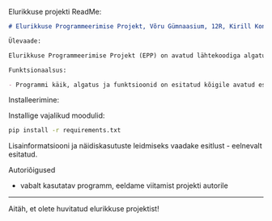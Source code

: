 Elurikkuse projekti ReadMe:

```markdown
# Elurikkuse Programmeerimise Projekt, Võru Gümnaasium, 12R, Kirill Kongo & Markel Hanimägi

Ülevaade:

Elurikkuse Programmeerimise Projekt (EPP) on avatud lähtekoodiga algatus, mille eesmärk on luua programm, mis kasutab vabalt avatud allikate (nt wikimedia) andmeid, esitades kasutajale pildi koos valikuvariantidega (1 on õige) ning teavitab kasutajat kas tgeemist oli õige või vale valitud vastusega.

Funktsionaalsus:

- Programmi käik, algatus ja funktsioonid on esitatud kõigile avatud esitlusel:  https://www.canva.com/design/DAGVCal-c7o/IaQ7g7bFMo6LC4kMmquL1Q/edit?utm_content=DAGVCal-c7o&utm_campaign=designshare&utm_medium=link2&utm_source=sharebutton
```

Installeerimine:

Installige vajalikud moodulid:

```bash
pip install -r requirements.txt
```

Lisainformatsiooni ja näidiskasutuste leidmiseks vaadake esitlust - eelnevalt esitatud.

Autoriõigused

- vabalt kasutatav programm, eeldame viitamist projekti autorile

---

Aitäh, et olete huvitatud elurikkuse projektist!
```

